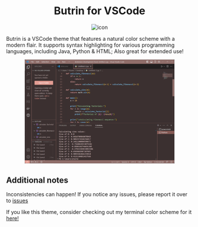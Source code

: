 <h1 align="center">Butrin for VSCode</h1>
<p align="center">
  <img alt="icon" width="20%" src="https://raw.githubusercontent.com/stormedx/butrin-theme/main/media/butrin_vscode.png">
</p>

Butrin is a VSCode theme that features a natural color scheme with a modern flair. It supports syntax highlighting for various programming languages, including Java, Python & HTML; Also great for extended use!

<p align="center">
  <img alt="butrin-demo" width="80%" src="https://github.com/stormedx/butrin-theme/blob/main/media/vscodetheme.png?raw=true">
</p>

## Additional notes
Inconsistencies can happen! If you notice any issues, please report it over to [issues](https://github.com/stormedx/butrin-theme/issues)

If you like this theme, consider checking out my terminal color scheme for it [here!](https://github.com/stormedx/butrin-terminal/)
